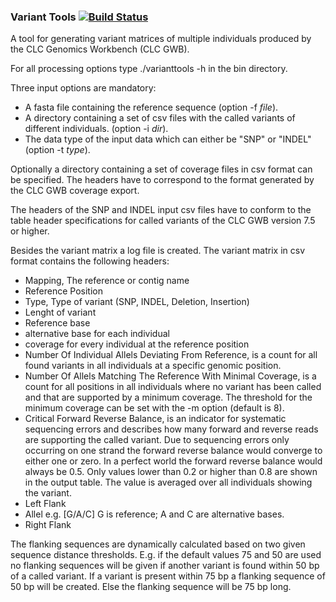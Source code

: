 ### Variant Tools [![Build Status](https://travis-ci.org/ThuenenFG/varianttools.svg?branch=master)](https://travis-ci.org/ThuenenFG/varianttools)

A tool for generating variant matrices of multiple individuals produced by 
the CLC Genomics Workbench (CLC GWB).

For all processing options type ./varianttools -h in the bin directory.

Three input options are mandatory:

* A fasta file containing the reference sequence (option -f *file*).
* A directory containing a set of csv files with the called variants
  of different individuals. (option -i *dir*).
* The data type of the input data which can either be "SNP" or "INDEL" (option -t *type*).

Optionally a directory containing a set of coverage files in csv format can be
specified. The headers have to correspond to the format generated by the CLC GWB
coverage export.

The headers of the SNP and INDEL input csv files have to conform to the
table header specifications for called variants of the CLC GWB version 7.5 or
higher.

Besides the variant matrix a log file is created. The variant matrix in csv
format contains the following headers:

* Mapping, The reference or contig name
* Reference Position
* Type, Type of variant (SNP, INDEL, Deletion, Insertion)
* Lenght of variant
* Reference base
* alternative base for each individual
* coverage for every individual at the reference position
* Number Of Individual Allels Deviating From Reference, is a count for all
  found variants in all individuals at a specific genomic position.
* Number Of Allels Matching The Reference With Minimal Coverage, is a count
  for all positions in all individuals where no variant has been called and
  that are supported by a minimum coverage. The threshold for the minimum
  coverage can be set with the -m option (default is 8).
* Critical Forward Reverse Balance, is an indicator for systematic sequencing
  errors and describes how many forward and reverse reads are supporting the
  called variant. Due to sequencing errors only occurring on one strand the
  forward reverse balance would converge to either one or zero. In a perfect
  world the forward reverse balance would always be 0.5. Only values lower
  than 0.2 or higher than 0.8 are shown in the output table. The value is
  averaged over all individuals showing the variant.
* Left Flank
* Allel e.g. [G/A/C] G is reference; A and C are alternative bases.
* Right Flank

The flanking sequences are dynamically calculated based on two given sequence
distance thresholds. E.g. if the default values 75 and 50 are used no flanking
sequences will be given if another variant is found within 50 bp of a called
variant. If a variant is present within 75 bp a flanking sequence of 50 bp will
be created. Else the flanking sequence will be 75 bp long.

